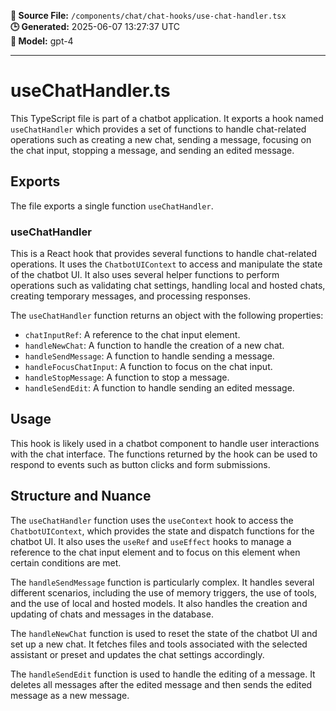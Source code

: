 **📄 Source File:** `/components/chat/chat-hooks/use-chat-handler.tsx`  
**🕒 Generated:** 2025-06-07 13:27:37 UTC  
**🤖 Model:** gpt-4

---

# useChatHandler.ts

This TypeScript file is part of a chatbot application. It exports a hook named `useChatHandler` which provides a set of functions to handle chat-related operations such as creating a new chat, sending a message, focusing on the chat input, stopping a message, and sending an edited message. 

## Exports

The file exports a single function `useChatHandler`.

### useChatHandler

This is a React hook that provides several functions to handle chat-related operations. It uses the `ChatbotUIContext` to access and manipulate the state of the chatbot UI. It also uses several helper functions to perform operations such as validating chat settings, handling local and hosted chats, creating temporary messages, and processing responses.

The `useChatHandler` function returns an object with the following properties:

- `chatInputRef`: A reference to the chat input element.
- `handleNewChat`: A function to handle the creation of a new chat.
- `handleSendMessage`: A function to handle sending a message.
- `handleFocusChatInput`: A function to focus on the chat input.
- `handleStopMessage`: A function to stop a message.
- `handleSendEdit`: A function to handle sending an edited message.

## Usage

This hook is likely used in a chatbot component to handle user interactions with the chat interface. The functions returned by the hook can be used to respond to events such as button clicks and form submissions.

## Structure and Nuance

The `useChatHandler` function uses the `useContext` hook to access the `ChatbotUIContext`, which provides the state and dispatch functions for the chatbot UI. It also uses the `useRef` and `useEffect` hooks to manage a reference to the chat input element and to focus on this element when certain conditions are met.

The `handleSendMessage` function is particularly complex. It handles several different scenarios, including the use of memory triggers, the use of tools, and the use of local and hosted models. It also handles the creation and updating of chats and messages in the database.

The `handleNewChat` function is used to reset the state of the chatbot UI and set up a new chat. It fetches files and tools associated with the selected assistant or preset and updates the chat settings accordingly.

The `handleSendEdit` function is used to handle the editing of a message. It deletes all messages after the edited message and then sends the edited message as a new message.